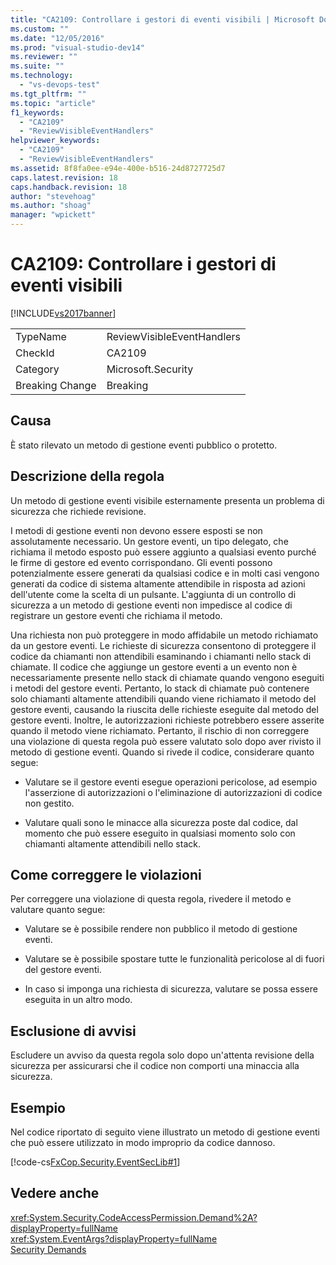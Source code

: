```yaml
---
title: "CA2109: Controllare i gestori di eventi visibili | Microsoft Docs"
ms.custom: ""
ms.date: "12/05/2016"
ms.prod: "visual-studio-dev14"
ms.reviewer: ""
ms.suite: ""
ms.technology: 
  - "vs-devops-test"
ms.tgt_pltfrm: ""
ms.topic: "article"
f1_keywords: 
  - "CA2109"
  - "ReviewVisibleEventHandlers"
helpviewer_keywords: 
  - "CA2109"
  - "ReviewVisibleEventHandlers"
ms.assetid: 8f8fa0ee-e94e-400e-b516-24d8727725d7
caps.latest.revision: 18
caps.handback.revision: 18
author: "stevehoag"
ms.author: "shoag"
manager: "wpickett"
---
```

# CA2109: Controllare i gestori di eventi visibili
[!INCLUDE[vs2017banner](../code-quality/includes/vs2017banner.md)]

|||  
|-|-|  
|TypeName|ReviewVisibleEventHandlers|  
|CheckId|CA2109|  
|Category|Microsoft.Security|  
|Breaking Change|Breaking|  
  
## Causa  
 È stato rilevato un metodo di gestione eventi pubblico o protetto.  
  
## Descrizione della regola  
 Un metodo di gestione eventi visibile esternamente presenta un problema di sicurezza che richiede revisione.  
  
 I metodi di gestione eventi non devono essere esposti se non assolutamente necessario.  Un gestore eventi, un tipo delegato, che richiama il metodo esposto può essere aggiunto a qualsiasi evento purché le firme di gestore ed evento corrispondano.  Gli eventi possono potenzialmente essere generati da qualsiasi codice e in molti casi vengono generati da codice di sistema altamente attendibile in risposta ad azioni dell'utente come la scelta di un pulsante.  L'aggiunta di un controllo di sicurezza a un metodo di gestione eventi non impedisce al codice di registrare un gestore eventi che richiama il metodo.  
  
 Una richiesta non può proteggere in modo affidabile un metodo richiamato da un gestore eventi.  Le richieste di sicurezza consentono di proteggere il codice da chiamanti non attendibili esaminando i chiamanti nello stack di chiamate.  Il codice che aggiunge un gestore eventi a un evento non è necessariamente presente nello stack di chiamate quando vengono eseguiti i metodi del gestore eventi.  Pertanto, lo stack di chiamate può contenere solo chiamanti altamente attendibili quando viene richiamato il metodo del gestore eventi,  causando la riuscita delle richieste eseguite dal metodo del gestore eventi.  Inoltre, le autorizzazioni richieste potrebbero essere asserite quando il metodo viene richiamato.  Pertanto, il rischio di non correggere una violazione di questa regola può essere valutato solo dopo aver rivisto il metodo di gestione eventi.  Quando si rivede il codice, considerare quanto segue:  
  
-   Valutare se il gestore eventi esegue operazioni pericolose, ad esempio l'asserzione di autorizzazioni o l'eliminazione di autorizzazioni di codice non gestito.  
  
-   Valutare quali sono le minacce alla sicurezza poste dal codice, dal momento che può essere eseguito in qualsiasi momento solo con chiamanti altamente attendibili nello stack.  
  
## Come correggere le violazioni  
 Per correggere una violazione di questa regola, rivedere il metodo e valutare quanto segue:  
  
-   Valutare se è possibile rendere non pubblico il metodo di gestione eventi.  
  
-   Valutare se è possibile spostare tutte le funzionalità pericolose al di fuori del gestore eventi.  
  
-   In caso si imponga una richiesta di sicurezza, valutare se possa essere eseguita in un altro modo.  
  
## Esclusione di avvisi  
 Escludere un avviso da questa regola solo dopo un'attenta revisione della sicurezza per assicurarsi che il codice non comporti una minaccia alla sicurezza.  
  
## Esempio  
 Nel codice riportato di seguito viene illustrato un metodo di gestione eventi che può essere utilizzato in modo improprio da codice dannoso.  
  
 [!code-cs[FxCop.Security.EventSecLib#1](../code-quality/codesnippet/CSharp/ca2109-review-visible-event-handlers_1.cs)]  
  
## Vedere anche  
 <xref:System.Security.CodeAccessPermission.Demand%2A?displayProperty=fullName>   
 <xref:System.EventArgs?displayProperty=fullName>   
 [Security Demands](http://msdn.microsoft.com/it-it/324c14f8-54ff-494d-9fd1-bfd20962c8ba)